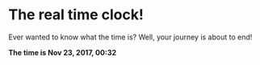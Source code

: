 # The real time clock!

Ever wanted to know what the time is? Well, your journey is about to end!

**The time is Nov 23, 2017, 00:32**